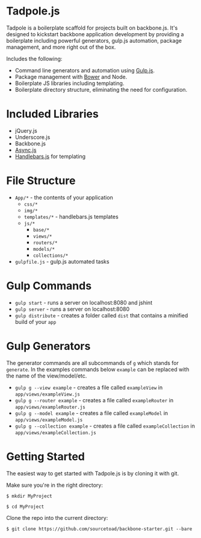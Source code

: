 Tadpole.js
================
Tadpole is a boilerplate scaffold for projects built on backbone.js. It's designed to kickstart backbone application development by providing a boilerplate including powerful generators, gulp.js automation, package management, and more right out of the box.


Includes the following:

- Command line generators and automation using [Gulp.js](http://gulpjs.com).
- Package management with [Bower](http://bower.io) and Node.
- Boilerplate JS libraries including templating.
- Boilerplate directory structure, eliminating the need for configuration.


Included Libraries
================
- jQuery.js
- Underscore.js
- Backbone.js
- [Async.js](https://github.com/caolan/async)
- [Handlebars.js](http://handlebarsjs.com/) for templating



File Structure
=================
- ```App/*``` - the contents of your application
  - ```css/*```
  - ```img/*```
  - ```templates/*``` - handlebars.js templates
  - ```js/*```
    - ```base/*```
    - ```views/*```
    - ```routers/*```
    - ```models/*```
    - ```collections/*```
- ```gulpfile.js``` - gulp.js automated tasks
  


Gulp Commands
=================
- ```gulp start``` - runs a server on localhost:8080 and jshint
- ```gulp server``` - runs a server on localhost:8080
- ```gulp distribute``` - creates a folder called ```dist``` that contains a minified build of your ```app```


Gulp Generators
=================
The generator commands are all subcommands of ```g``` which stands for ```generate```. In the examples commands below ```example``` can be replaced with the name of the view/model/etc.

- ```gulp g --view example``` - creates a file called ```exampleView``` in ```app/views/exampleView.js```
- ```gulp g --router example``` - creates a file called ```exampleRouter``` in ```app/views/exampleRouter.js```
- ```gulp g --model example``` - creates a file called ```exampleModel``` in ```app/views/exampleModel.js```
- ```gulp g --collection example``` - creates a file called ```exampleCollection``` in ```app/views/exampleCollection.js```


Getting Started
=================
The easiest way to get started with Tadpole.js is by cloning it with git.

Make sure you're in the right directory:
```
$ mkdir MyProject
```

```
$ cd MyProject
```
Clone the repo into the current directory:
```
$ git clone https://github.com/sourcetoad/backbone-starter.git --bare
```




